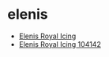 # elenis

 * [Elenis Royal Icing](../../index/e/elenis-royal-icing-104142.json)
 * [Elenis Royal Icing 104142](../../index/e/elenis-royal-icing-104142.json)
